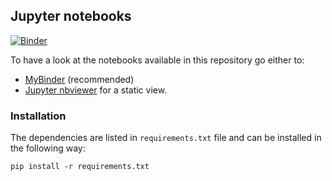 ## Jupyter notebooks

[![Binder](https://mybinder.org/badge.svg)](https://mybinder.org/v2/gh/fsquillace/notebooks/master)

To have a look at the notebooks available in this repository go either to:

- [MyBinder](https://mybinder.org/v2/gh/fsquillace/notebooks/master) (recommended)
- [Jupyter nbviewer](https://nbviewer.jupyter.org/github/fsquillace/notebooks/tree/master/) for a static view.


### Installation

The dependencies are listed in `requirements.txt` file and can be installed in
the following way:

```
pip install -r requirements.txt
```
